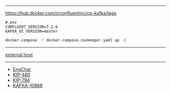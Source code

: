 

---

https://hub.docker.com/r/confluentinc/cp-kafka/tags
```
#.env 
CONFLUENT_VERSION=7.2.6
KAFKA_UI_VERSION=master
```

```sh
docker-compose -f docker-compose.zookeeper.yaml up -d
```

---

[external host](https://levelup.gitconnected.com/kafka-primer-for-docker-how-to-setup-kafka-start-messaging-and-monitor-broker-metrics-in-docker-b4e018e205d1)

---

- [EngChar](https://en.wikipedia.org/wiki/Letter_frequency#Relative_frequencies_of_the_first_letters_of_a_word_in_English_language)
- [KIP-480](https://cwiki.apache.org/confluence/display/KAFKA/KIP-480%3A+Sticky+Partitioner)
- [KIP-794](https://cwiki.apache.org/confluence/display/KAFKA/KIP-794%3A+Strictly+Uniform+Sticky+Partitioner)
- [KAFKA-10888](https://issues.apache.org/jira/browse/KAFKA-10888)
